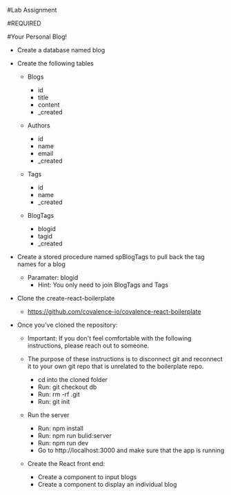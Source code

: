 #Lab Assignment

#REQUIRED

#Your Personal Blog!

- Create a database named blog

- Create the following tables
    - Blogs
        - id
        - title
        - content
        - _created

    - Authors
        - id
        - name
        - email
        - _created

    - Tags
        - id
        - name
        - _created

    - BlogTags
        - blogid
        - tagid
        - _created

- Create a stored procedure named spBlogTags to pull back the tag names for a blog
    - Paramater: blogid
        - Hint: You only need to join BlogTags and Tags


- Clone the create-react-boilerplate
    - https://github.com/covalence-io/covalence-react-boilerplate

- Once you've cloned the repository:
    - Important: If you don't feel comfortable with the following instructions, please reach out to someone.
    - The purpose of these instructions is to disconnect git and reconnect it to your own git repo that is unrelated to the boilerplate repo.
        - cd into the cloned folder
        - Run: git checkout db
        - Run: rm -rf .git
        - Run: git init

    - Run the server
        - Run: npm install
        - Run: npm run bulid:server
        - Run: npm run dev
        - Go to http://localhost:3000 and make sure that the app is running

    - Create the React front end:
        - Create a component to input blogs
        - Create a component to display an individual blog

        <!-- 
            Wrap completed tasks in ~ to strike them out  
            ex. (  - ~ Completed Task ~  )
            -->